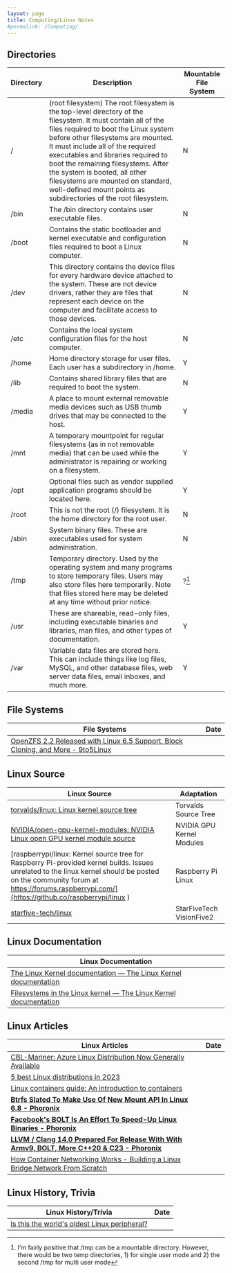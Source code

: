 ```yaml
---
layout: page
title: Computing/Linux Notes
#permalink: /Computing/
---
```


## Directories

| Directory	| Description | Mountable File System |
|----|----|----|
| / | (root filesystem)	The root filesystem is the top-level directory of the filesystem. It must contain all of the files required to boot the Linux system before other filesystems are mounted. It must include all of the required executables and libraries required to boot the remaining filesystems. After the system is booted, all other filesystems are mounted on standard, well-defined mount points as subdirectories of the root filesystem. | N |
| /bin	| The /bin directory contains user executable files. | N |
| /boot	| Contains the static bootloader and kernel executable and configuration files required to boot a Linux computer. | N |
| /dev	| This directory contains the device files for every hardware device attached to the system. These are not device drivers, rather they are files that represent each device on the computer and facilitate access to those devices. | N |
| /etc |	Contains the local system configuration files for the host computer. | N |
| /home	| Home directory storage for user files. Each user has a subdirectory in /home. | Y |
| /lib |	Contains shared library files that are required to boot the system. | N |
| /media	| A place to mount external removable media devices such as USB thumb drives that may be connected to the host. | Y |
| /mnt	| A temporary mountpoint for regular filesystems (as in not removable media) that can be used while the administrator is repairing or working on a filesystem. | Y |
| /opt |	Optional files such as vendor supplied application programs should be located here. | Y |
| /root	| This is not the root (/) filesystem. It is the home directory for the root user. | N |
| /sbin	| System binary files. These are executables used for system administration. | N |
| /tmp	| Temporary directory. Used by the operating system and many programs to store temporary files. Users may also store files here temporarily. Note that files stored here may be deleted at any time without prior notice. | ?[^11] |
| /usr |	These are shareable, read-only files, including executable binaries and libraries, man files, and other types of documentation. | Y |
| /var	| Variable data files are stored here. This can include things like log files, MySQL, and other database files, web server data files, email inboxes, and much more. | Y |

[^11]: I'm fairly positive that /tmp can be a mountable directory. However, there would be two temp directories,  1) for single user mode and 2) the second /tmp for multi user mode 

## File Systems

| File Systems | Date |
|---|---|
| [OpenZFS 2.2 Released with Linux 6.5 Support, Block Cloning, and More - 9to5Linux](https://9to5linux.com/openzfs-2-2-released-with-linux-6-5-support-block-cloning-and-more ) |

## Linux Source 

| Linux Source | Adaptation |
|---|---|
| [torvalds/linux: Linux kernel source tree](https://github.com/torvalds/linux ) | Torvalds Source Tree |
| [NVIDIA/open-gpu-kernel-modules: NVIDIA Linux open GPU kernel module source](https://github.com/NVIDIA/open-gpu-kernel-modules ) | NVIDIA GPU Kernel Modules |
| [raspberrypi/linux: Kernel source tree for Raspberry Pi-provided kernel builds. Issues unrelated to the linux kernel should be posted on the community forum at https://forums.raspberrypi.com/](https://github.co/raspberrypi/linux ) | Raspberry Pi Linux |
| [starfive-tech/linux](https://github.com/starfive-tech/linux ) | StarFiveTech VisionFive2 |

## Linux Documentation 

| Linux Documentation |
|---|
| [The Linux Kernel documentation — The Linux Kernel documentation](https://www.kernel.org/doc/html/latest/ ) |
|[Filesystems in the Linux kernel — The Linux Kernel documentation](https://www.kernel.org/doc/html/latest/filesystems/index.html ) |

## Linux Articles

| Linux Articles | Date |
|---|---|
| [CBL-Mariner: Azure Linux Distribution Now Generally Available](https://www.infoq.com/news/2023/06/azure-linux-cbl-mariner/ ) |
| [5 best Linux distributions in 2023](https://www.xda-developers.com/best-linux-distros/ ) |
| [Linux containers guide: An introduction to containers](https://www.xda-developers.com/linux-containers-guide/ ) |
| **[Btrfs Slated To Make Use Of New Mount API In Linux 6.8 - Phoronix](https://www.phoronix.com/news/Btrfs-New-Mount-API-Linux-6.8 )** |
| **[Facebook's BOLT Is An Effort To Speed-Up Linux Binaries - Phoronix](https://www.phoronix.com/news/Facebook-BOLT-Optimize-Binaries )** |
| **[LLVM / Clang 14.0 Prepared For Release With With Armv9, BOLT, More C++20 & C23 - Phoronix](https://www.phoronix.com/news/LLVM-14.0-Released )** |
| [How Container Networking Works - Building a Linux Bridge Network From Scratch](https://labs.iximiuz.com/tutorials/container-networking-from-scratch ) |

## Linux History, Trivia 

| Linux History/Trivia | Date |
|---|---|
|[Is this the world's oldest Linux peripheral?](https://youtube.com/watch?v=35N5vKKGDy8&feature=share )|
